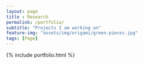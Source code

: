```yaml
--- 
layout: page
title : Research
permalink: /portfolio/
subtitle: "Projects I am working on" 
feature-img: "assets/img/origami/green-pieces.jpg"
tags: [Page]
---
```


{% include portfolio.html %}
